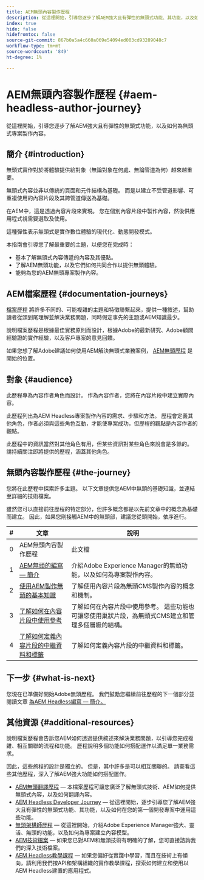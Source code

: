 ```yaml
---
title: AEM無頭內容製作歷程
description: 從這裡開始，引導您逐步了解AEM強大且有彈性的無頭式功能、其功能，以及如何為專案製作內容。
index: true
hide: false
hidefromtoc: false
source-git-commit: 867b0a5a4c660a069e54094ed003cd93289048c7
workflow-type: tm+mt
source-wordcount: '849'
ht-degree: 1%

---
```


# AEM無頭內容製作歷程 {#aem-headless-author-journey}

從這裡開始，引導您逐步了解AEM強大且有彈性的無頭式功能，以及如何為無頭式專案製作內容。

## 簡介 {#introduction}

無頭式實作對於將體驗提供給對象（無論對象在何處、無論管道為何）越來越重要。

無頭式內容並非以傳統的頁面和元件結構為基礎。 而是以建立不受管道影響、可重複使用的內容片段及其跨管道傳送為基礎。

在AEM中，這是透過內容片段來實現。 您在個別內容片段中製作內容，然後供應用程式視需要選取及使用。

這種彈性表示無頭式是實作數位體驗的現代化、動態開發模式。

本指南會引導您了解最重要的主題，以便您在完成時：

* 基本了解無頭式內容傳遞的內容及其優點。
* 了解AEM無頭功能，以及它們如何共同合作以提供無頭體驗。
* 能夠為您的AEM無頭專案製作內容。

## AEM檔案歷程 {#documentation-journeys}

[檔案歷程](/help/journey-documentation/home.md) 將許多不同的、可能複雜的主題和特徵聯繫起來，提供一種敘述，幫助讀者從頭到尾理解並解決業務問題，同時假定事先的主題或AEM知識最少。

說明檔案歷程是根據最佳實務原則而設計，根據Adobe的最新研究、Adobe顧問經驗證的實作經驗，以及客戶專案的意見回饋。

如果您想了解Adobe建議如何使用AEM解決無頭式業務案例， [AEM無頭歷程](/help/journey-headless/home.md) 是開始的位置。

## 對象 {#audience}

此歷程專為內容作者角色而設計。 作為內容作者，您將在內容片段中建立實際內容。

此歷程列出為AEM Headless專案製作內容的需求、步驟和方法。 歷程會定義其他角色，作者必須與這些角色互動，才能使專案成功，但歷程的觀點是內容作者的觀點。

此歷程中的資訊當然對其他角色有用，但某些資訊對某些角色來說會是多餘的。 請持續關注即將提供的歷程，涵蓋其他角色。

## 無頭內容製作歷程 {#the-journey}

您將在此歷程中探索許多主題。 以下文章提供您AEM中無頭的基礎知識，並連結至詳細的技術檔案。

雖然您可以直接前往歷程的特定部分，但許多概念都是以先前文章中的概念為基礎而建立。 因此，如果您剛接觸AEM中的無頭部，建議您從頭開始，依序進行。

| # | 文章 | 說明 |
|---|---|---|
| 0 | AEM無頭內容製作歷程 | 此文檔 |
| 1 | [AEM無頭的編寫 — 簡介](introduction.md) | 介紹Adobe Experience Manager的無頭功能，以及如何為專案製作內容。 |
| 2 | [使用AEM製作無頭的基本知識](basics.md) | 了解使用內容片段為無頭CMS製作內容的概念和機制。 |
| 3 | [了解如何在內容片段中使用參考](references.md) | 了解如何在內容片段中使用參考。 這些功能也可讓您使用巢狀片段，為無頭式CMS建立和管理多個層級的結構。 |
| 4 | [了解如何定義內容片段的中繼資料和標籤](metadata-tagging.md) | 了解如何定義內容片段的中繼資料和標籤。 |

## 下一步 {#what-is-next}

您現在已準備好開始Adobe無頭歷程。 我們鼓勵您繼續前往歷程的下一個部分並閱讀文章 [為AEM Headless編寫 — 簡介。](introduction.md)

<!--
### Choose Your Own Adventure {#choose-your-path}

However, Adobe wants you to succeed as you get started with your AEM Headless project, regardless of your learning style. So please consider these two options.

* If you prefer to continue to **learn about headless concepts and AEM's headless technologies**, you should continue your AEM headless journey as recommended by next reviewing the document [How to Model Your Content as AEM Content Models](model-your-content.md) where you learn how to model your content structure in AEM.
* If you prefer to **learn by doing**, you can jump to the [Getting Started with AEM Headless hands-on tutorial](https://experienceleague.adobe.com/docs/experience-manager-learn/getting-started-with-aem-headless/graphql/multi-step/overview.html) where you will jump directly into AEM Headless development by implementing a simple project to expose AEM headless content.
-->

## 其他資源 {#additional-resources}

說明檔案歷程會告訴您AEM如何透過提供敘述來解決業務問題，以引導您完成複雜、相互關聯的流程和功能。 歷程說明多個功能如何搭配運作以滿足單一業務需求。

因此，這些旅程的設計是獨立的。 但是，其中許多是可以相互關聯的。 請查看這些其他歷程，深入了解AEM強大功能如何搭配運作。

* [AEM無頭翻譯歷程](/help/journey-headless/translation/overview.md)  — 本檔案歷程可讓您廣泛了解無頭式技術、AEM如何提供無頭式內容，以及如何翻譯內容。
* [AEM Headless Developer Journey](/help/journey-headless/developer/overview.md)  — 從這裡開始，逐步引導您了解AEM強大且有彈性的無頭式功能、其功能，以及如何在您的第一個開發專案中運用這些功能。
* [無頭架構師歷程](/help/journey-headless/architect/overview.md)  — 從這裡開始，介紹Adobe Experience Manager強大、靈活、無頭的功能，以及如何為專案建立內容模型。
* [AEM技術檔案](https://experienceleague.adobe.com/docs/experience-manager-65.html?lang=zh-Hant)  — 如果您已對AEM和無頭技術有明確的了解，您可直接諮詢我們的深入技術檔案。
* [AEM Headless教學課程](https://experienceleague.adobe.com/docs/experience-manager-learn/getting-started-with-aem-headless/overview.html)  — 如果您偏好從實踐中學習，而且在技術上有傾向，請利用我們按API和架構組織的實作教學課程，探索如何建立和使用以AEM Headless建置的應用程式。
